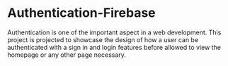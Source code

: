 # Authentication-Firebase
Authentication is one of the important aspect in a web development. This project is projected to showcase the design of how a user can be authenticated with a sign in and login features before allowed to view the homepage or any other page necessary.
